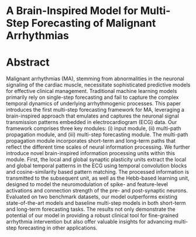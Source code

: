 # A Brain-Inspired Model for Multi-Step Forecasting of Malignant Arrhythmias

# Abstract
Malignant arrhythmias (MA), stemming from abnormalities in the neuronal signaling of the cardiac muscle, necessitate sophisticated predictive models for effective clinical management. Traditional machine learning models primarily rely on single-step forecasting and fail to capture the complex temporal dynamics of underlying arrhythmogenic processes. This paper introduces the first multi-step forecasting framework for MA, leveraging a brain-inspired approach that emulates and captures the neuronal signal transmission patterns embedded in electrocardiogram (ECG) data. Our framework comprises three key modules: (i) input module, (ii) multi-path propagation module, and (iii) multi-step forecasting module. The multi-path propagation module incorporates short-term and long-term paths that reflect the different time scales of neural information processing. We further introduce novel brain-inspired information processing units within this module. First, the local and global synaptic plasticity units extract the local and global temporal patterns in the ECG using temporal convolution blocks and cosine-similarity based pattern matching. The processed information is transmitted to the subsequent unit, as well as the Hebb-based learning unit, designed to model the neuromodulation of spike- and feature-level activations and connection strength of the pre- and post-synaptic neurons. Evaluated on two benchmark datasets, our model outperforms existing state-of-the-art models and baseline multi-step models in both short-term and long-term forecasting tasks. The results not only demonstrate the potential of our model in providing a robust clinical tool for fine-grained arrhythmia intervention but also offer valuable insights for advancing multi-step forecasting in other applications.
